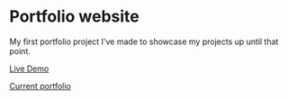 <h1>Portfolio website</h1>

My first portfolio project I've made to showcase my projects up until that point. 



<a href="https://FranjoDumanovsky.github.io/Portfolio/" target="_blank">Live Demo</a>



<a href="https://FranjoDumanovsky.github.io/ReactPortfolio/" target="_blank">Current portfolio</a>
